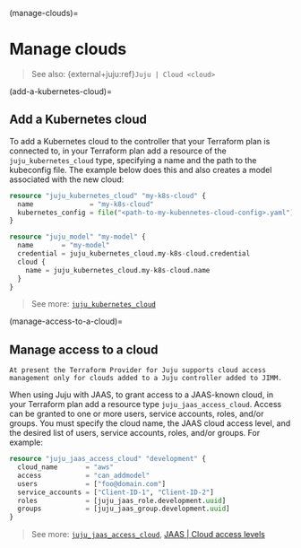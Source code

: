 (manage-clouds)=
# Manage clouds

> See also: {external+juju:ref}`Juju | Cloud <cloud>`

(add-a-kubernetes-cloud)=
## Add a Kubernetes cloud

To add a Kubernetes cloud to the controller that your Terraform plan is connected to, in your Terraform plan add a resource of the `juju_kubernetes_cloud` type, specifying a name and the path to the kubeconfig file. The example below does this and also creates a model associated with the new cloud:

```terraform
resource "juju_kubernetes_cloud" "my-k8s-cloud" {
  name              = "my-k8s-cloud"
  kubernetes_config = file("<path-to-my-kubennetes-cloud-config>.yaml")
}

resource "juju_model" "my-model" {
  name       = "my-model"
  credential = juju_kubernetes_cloud.my-k8s-cloud.credential
  cloud {
    name = juju_kubernetes_cloud.my-k8s-cloud.name
  }
}
```

> See more: [`juju_kubernetes_cloud`](https://registry.terraform.io/providers/juju/juju/latest/docs/resources/kubernetes_cloud)

(manage-access-to-a-cloud)=
## Manage access to a cloud


```{note}
At present the Terraform Provider for Juju supports cloud access management only for clouds added to a Juju controller added to JIMM.
```

When using Juju with JAAS, to grant access to a JAAS-known cloud, in your Terraform plan add a resource type `juju_jaas_access_cloud`. Access can be granted to one or more users, service accounts, roles, and/or groups. You must specify the cloud name, the JAAS cloud access level, and the desired list of users, service accounts, roles, and/or groups. For example:

```terraform
resource "juju_jaas_access_cloud" "development" {
  cloud_name       = "aws"
  access           = "can_addmodel"
  users            = ["foo@domain.com"]
  service_accounts = ["Client-ID-1", "Client-ID-2"]
  roles            = [juju_jaas_role.development.uuid]
  groups           = [juju_jaas_group.development.uuid]
}
```

> See more: [`juju_jaas_access_cloud`](https://registry.terraform.io/providers/juju/juju/latest/docs/resources/jaas_access_cloud), [JAAS | Cloud access levels](https://canonical-jaas-documentation.readthedocs-hosted.com/en/latest/reference/cloud/#list-of-cloud-relations)